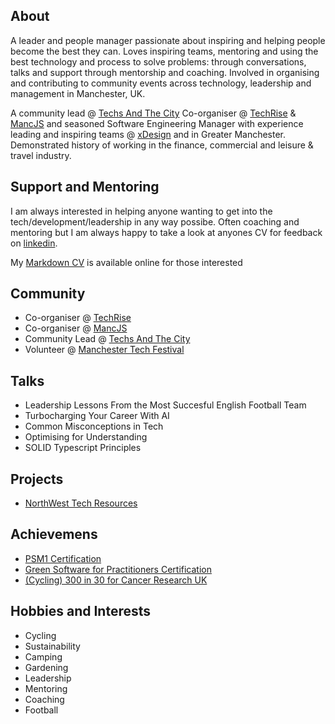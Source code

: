 ## About
A leader and people manager passionate about inspiring and helping people become the best they can. Loves inspiring teams, mentoring and using the best technology and process to solve problems: through conversations, talks and support through mentorship and coaching. Involved in organising and contributing to community events across technology, leadership and management in Manchester, UK.

A community lead @ [Techs And The City](https://www.meetup.com/Techs-and-The-City/) Co-organiser @ [TechRise](https://www.meetup.com/tech-rise-mcr/) & [MancJS](https://www.meetup.com/mancjs/) and seasoned Software Engineering Manager with experience leading and inspiring teams @ [xDesign](www.xdesign.com) and in Greater Manchester. Demonstrated history of working in the finance, commercial and leisure & travel industry. 

## Support and Mentoring
I am always interested in helping anyone wanting to get into the tech/development/leadership in any way possibe. Often coaching and mentoring but I am always happy to take a look at anyones CV for feedback on [linkedin](https://www.linkedin.com/in/callumjfraser/). 

My [Markdown CV](cv) is available online for those interested

## Community
- Co-organiser @ [TechRise](https://www.meetup.com/tech-rise-mcr/)
- Co-organiser @ [MancJS](https://www.meetup.com/mancjs/)
- Community Lead @ [Techs And The City](https://www.meetup.com/Techs-and-The-City/) 
- Volunteer @ [Manchester Tech Festival](https://www.manchestertechfestival.co.uk/)

## Talks
- Leadership Lessons From the Most Succesful English Football Team
- Turbocharging Your Career With AI
- Common Misconceptions in Tech
- Optimising for Understanding
- SOLID Typescript Principles

## Projects
* [NorthWest Tech Resources](https://callumjfraser.github.io/NorthWestTech/)

## Achievemens
- [PSM1 Certification](https://www.scrum.org/user/1118604)
- [Green Software for Practitioners Certification](https://ti-user-certificates.s3.amazonaws.com/e0df7fbf-a057-42af-8a1f-590912be5460/3f68ff1a-b4b7-4833-a440-29c5ba180a3b-callum-fraser-ad8f81f1-b0b4-4307-b4d9-c0c395f5f8cd-certificate.pdf)
- [(Cycling) 300 in 30 for Cancer Research UK](https://fundraise.cancerresearchuk.org/page/callums-cycle-300-fundraising-page-13)

## Hobbies and Interests
- Cycling
- Sustainability
- Camping
- Gardening
- Leadership
- Mentoring
- Coaching
- Football
